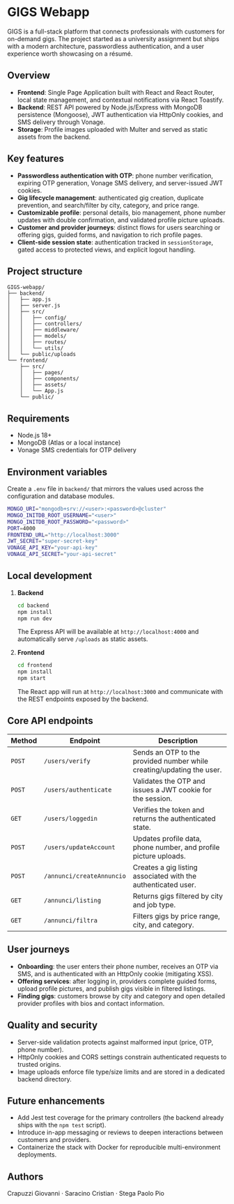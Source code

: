 # GIGS Webapp

GIGS is a full-stack platform that connects professionals with customers for on-demand gigs. The project started as a university assignment but ships with a modern architecture, passwordless authentication, and a user experience worth showcasing on a résumé.

## Overview
- **Frontend**: Single Page Application built with React and React Router, local state management, and contextual notifications via React Toastify.
- **Backend**: REST API powered by Node.js/Express with MongoDB persistence (Mongoose), JWT authentication via HttpOnly cookies, and SMS delivery through Vonage.
- **Storage**: Profile images uploaded with Multer and served as static assets from the backend.

## Key features
- **Passwordless authentication with OTP**: phone number verification, expiring OTP generation, Vonage SMS delivery, and server-issued JWT cookies.
- **Gig lifecycle management**: authenticated gig creation, duplicate prevention, and search/filter by city, category, and price range.
- **Customizable profile**: personal details, bio management, phone number updates with double confirmation, and validated profile picture uploads.
- **Customer and provider journeys**: distinct flows for users searching or offering gigs, guided forms, and navigation to rich profile pages.
- **Client-side session state**: authentication tracked in `sessionStorage`, gated access to protected views, and explicit logout handling.

## Project structure
```
GIGS-webapp/
├── backend/
│   ├── app.js
│   ├── server.js
│   ├── src/
│   │   ├── config/
│   │   ├── controllers/
│   │   ├── middleware/
│   │   ├── models/
│   │   ├── routes/
│   │   └── utils/
│   └── public/uploads
└── frontend/
    ├── src/
    │   ├── pages/
    │   ├── components/
    │   ├── assets/
    │   └── App.js
    └── public/
```

## Requirements
- Node.js 18+
- MongoDB (Atlas or a local instance)
- Vonage SMS credentials for OTP delivery

## Environment variables
Create a `.env` file in `backend/` that mirrors the values used across the configuration and database modules.

```bash
MONGO_URI="mongodb+srv://<user>:<password>@cluster"
MONGO_INITDB_ROOT_USERNAME="<user>"
MONGO_INITDB_ROOT_PASSWORD="<password>"
PORT=4000
FRONTEND_URL="http://localhost:3000"
JWT_SECRET="super-secret-key"
VONAGE_API_KEY="your-api-key"
VONAGE_API_SECRET="your-api-secret"
```

## Local development
1. **Backend**
   ```bash
   cd backend
   npm install
   npm run dev
   ```
   The Express API will be available at `http://localhost:4000` and automatically serve `/uploads` as static assets.

2. **Frontend**
   ```bash
   cd frontend
   npm install
   npm start
   ```
   The React app will run at `http://localhost:3000` and communicate with the REST endpoints exposed by the backend.

## Core API endpoints
| Method | Endpoint | Description |
| ------ | -------- | ----------- |
| `POST` | `/users/verify` | Sends an OTP to the provided number while creating/updating the user. |
| `POST` | `/users/authenticate` | Validates the OTP and issues a JWT cookie for the session. |
| `GET` | `/users/loggedin` | Verifies the token and returns the authenticated state. |
| `POST` | `/users/updateAccount` | Updates profile data, phone number, and profile picture uploads. |
| `POST` | `/annunci/createAnnuncio` | Creates a gig listing associated with the authenticated user. |
| `GET` | `/annunci/listing` | Returns gigs filtered by city and job type. |
| `GET` | `/annunci/filtra` | Filters gigs by price range, city, and category. |

## User journeys
- **Onboarding**: the user enters their phone number, receives an OTP via SMS, and is authenticated with an HttpOnly cookie (mitigating XSS).
- **Offering services**: after logging in, providers complete guided forms, upload profile pictures, and publish gigs visible in filtered listings.
- **Finding gigs**: customers browse by city and category and open detailed provider profiles with bios and contact information.

## Quality and security
- Server-side validation protects against malformed input (price, OTP, phone number).
- HttpOnly cookies and CORS settings constrain authenticated requests to trusted origins.
- Image uploads enforce file type/size limits and are stored in a dedicated backend directory.

## Future enhancements
- Add Jest test coverage for the primary controllers (the backend already ships with the `npm test` script).
- Introduce in-app messaging or reviews to deepen interactions between customers and providers.
- Containerize the stack with Docker for reproducible multi-environment deployments.

## Authors
Crapuzzi Giovanni · Saracino Cristian · Stega Paolo Pio
